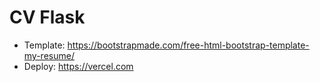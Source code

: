 # CV Flask

- Template: https://bootstrapmade.com/free-html-bootstrap-template-my-resume/
- Deploy: https://vercel.com
